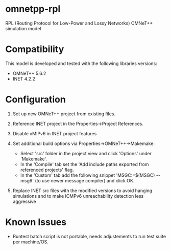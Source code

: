 # omnetpp-rpl

RPL (Routing Protocol for Low-Power and Lossy Networks) OMNeT++ simulation model

# Compatibility

This model is developed and tested with the following libraries versions:

- OMNeT++ 5.6.2
- INET 4.2.2

# Configuration

1. Set up new OMNeT++ project from existing files. 
2. Reference INET project in the Properties->Project References.
3. Disable xMIPv6 in INET project features
4. Set additional build options via Properties->OMNeT++->Makemake:
    - Select 'src' folder in the project view and click 'Options' under 'Makemake'. 
    - In the 'Compile' tab set the 'Add include paths exported from referenced projects' flag.
    - In the 'Custom' tab add the following snippet 'MSGC:=$(MSGC) --msg6' (to use newer message compiler) and click OK.

5. Replace INET src files with the modified versions to avoid hanging simulations and to make ICMPv6 unreachability detection less aggressive

# Known Issues
- Runtest batch script is not portable, needs adjustements to run test suite per machine/OS.


